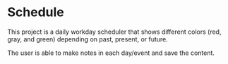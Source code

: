 # Schedule

This project is a daily workday scheduler that shows different colors (red, gray, and green) depending on past, present, or future.

The user is able to make notes in each day/event and save the content.
